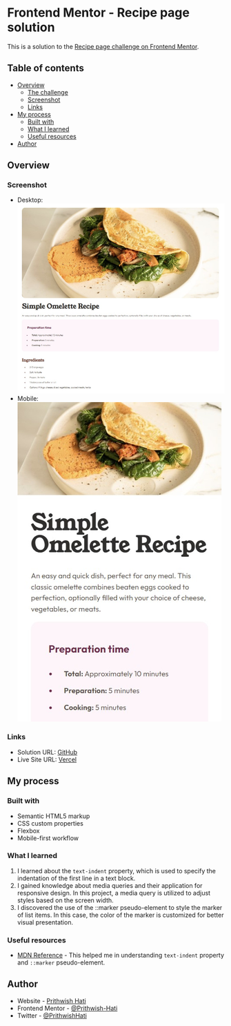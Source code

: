 # Frontend Mentor - Recipe page solution

This is a solution to the [Recipe page challenge on Frontend Mentor](https://www.frontendmentor.io/challenges/recipe-page-KiTsR8QQKm).

## Table of contents

- [Overview](#overview)
  - [The challenge](#the-challenge)
  - [Screenshot](#screenshot)
  - [Links](#links)
- [My process](#my-process)
  - [Built with](#built-with)
  - [What I learned](#what-i-learned)
  - [Useful resources](#useful-resources)
- [Author](#author)

## Overview

### Screenshot

- Desktop: ![](./desktop-screenshot.jpg)
- Mobile: ![](./mobile-screenshot.jpg)

### Links

- Solution URL: [GitHub](https://github.com/Prithwish-Hati/recipe-page)
- Live Site URL: [Vercel](https://recipe-page-ph.vercel.app/)

## My process

### Built with

- Semantic HTML5 markup
- CSS custom properties
- Flexbox
- Mobile-first workflow

### What I learned

1. I learned about the `text-indent` property, which is used to specify the indentation of the first line in a text block.
2. I gained knowledge about media queries and their application for responsive design. In this project, a media query is utilized to adjust styles based on the screen width.
3. I discovered the use of the ::marker pseudo-element to style the marker of list items. In this case, the color of the marker is customized for better visual presentation.

### Useful resources

- [MDN Reference](https://developer.mozilla.org/en-US/docs/Web/css/reference) - This helped me in understanding `text-indent` property and `::marker` pseudo-element.

## Author

- Website - [Prithwish Hati](https://prithwish.vercel.app/)
- Frontend Mentor - [@Prithwish-Hati](https://www.frontendmentor.io/profile/Prithwish-Hati)
- Twitter - [@PrithwishHati](https://twitter.com/PrithwishHati)
